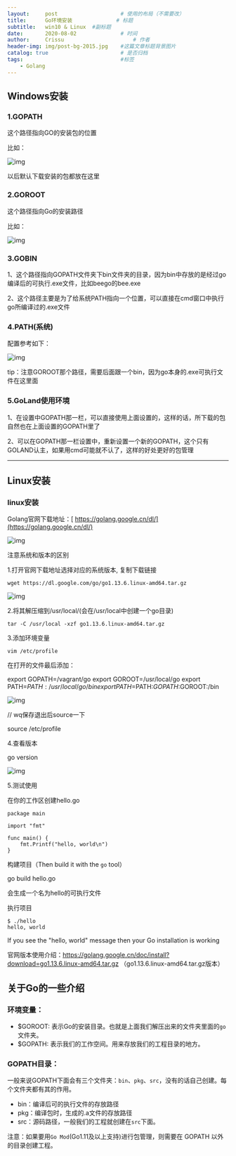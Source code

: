 ```yaml
---
layout:     post   				    # 使用的布局（不需要改）
title:      Go环境安装 				# 标题 
subtitle:   win10 & Linux  #副标题
date:       2020-08-02 				# 时间
author:     Crissu 						# 作者
header-img: img/post-bg-2015.jpg 	#这篇文章标题背景图片
catalog: true 						# 是否归档
tags:								#标签
    - Golang
---
```




## Windows安装

### 1.GOPATH

这个路径指向GO的安装包的位置

比如：

![img](https://p3-juejin.byteimg.com/tos-cn-i-k3u1fbpfcp/db0852f1938b45abba1555f71910517a~tplv-k3u1fbpfcp-watermark.image)

以后默认下载安装的包都放在这里



### 2.GOROOT

这个路径指向Go的安装路径

比如：

![img](https://p3-juejin.byteimg.com/tos-cn-i-k3u1fbpfcp/91f906284af741d49d501b2d96500d4a~tplv-k3u1fbpfcp-watermark.image)

### 3.GOBIN

1、这个路径指向GOPATH文件夹下bin文件夹的目录，因为bin中存放的是经过go编译后的可执行.exe文件，比如beego的bee.exe

2、这个路径主要是为了给系统PATH指向一个位置，可以直接在cmd窗口中执行go所编译过的.exe文件



### 4.PATH(系统)

配置参考如下：

![img](https://p6-juejin.byteimg.com/tos-cn-i-k3u1fbpfcp/e180fd9d7f72474582e1dc5eecdd31e5~tplv-k3u1fbpfcp-watermark.image)

tip：注意GOROOT那个路径，需要后面跟一个bin，因为go本身的.exe可执行文件在这里面



### 5.GoLand使用环境

1、在设置中GOPATH那一栏，可以直接使用上面设置的，这样的话，所下载的包自然也在上面设置的GOPATH里了

2、可以在GOPATH那一栏设置中，重新设置一个新的GOPATH，这个只有GOLAND认主，如果用cmd可能就不认了，这样的好处更好的包管理





<hr>



## Linux安装

### linux安装

Golang官网下载地址：[ https://golang.google.cn/dl/](https://golang.google.cn/dl/)

![img](https://p9-juejin.byteimg.com/tos-cn-i-k3u1fbpfcp/26a784a7a0d6406d9ccecd5882283fa0~tplv-k3u1fbpfcp-watermark.image)

 注意系统和版本的区别

1.打开官网下载地址选择对应的系统版本, 复制下载链接

```
wget https://dl.google.com/go/go1.13.6.linux-amd64.tar.gz
```

![img](https://p9-juejin.byteimg.com/tos-cn-i-k3u1fbpfcp/e160a63d55824a4a9e24216fe0fab2fb~tplv-k3u1fbpfcp-watermark.image)

2.将其解压缩到/usr/local/(会在/usr/local中创建一个go目录)

```
tar -C /usr/local -xzf go1.13.6.linux-amd64.tar.gz
```

3.添加环境变量

 `vim /etc/profile`

在打开的文件最后添加：

export GOPATH=/vagrant/go
export GOROOT=/usr/local/go
export PATH=$PATH:/usr/local/go/bin
export PATH=$PATH:$GOPATH:$GOROOT:/bin

![img](https://p3-juejin.byteimg.com/tos-cn-i-k3u1fbpfcp/e6b9fa0561cb4ec1a1df9914ecd55946~tplv-k3u1fbpfcp-watermark.image)

// wq保存退出后source一下

source /etc/profile

4.查看版本

go version

![img](https://p3-juejin.byteimg.com/tos-cn-i-k3u1fbpfcp/711c7974a89e43a899c24c10550febb7~tplv-k3u1fbpfcp-watermark.image)

 5.测试使用

在你的工作区创建hello.go

```
package main

import "fmt"

func main() {
	fmt.Printf("hello, world\n")
}
```

构建项目（Then build it with the `go` tool）

go build hello.go

会生成一个名为hello的可执行文件

执行项目

```
$ ./hello
hello, world
```

If you see the "hello, world" message then your Go installation is working

 

官网版本使用介绍：https://golang.google.cn/doc/install?download=go1.13.6.linux-amd64.tar.gz  （go1.13.6.linux-amd64.tar.gz版本）

## 关于Go的一些介绍

### 环境变量：

- $GOROOT:
  表示Go的安装目录。也就是上面我们解压出来的文件夹里面的`go`文件夹。
- $GOPATH:
  表示我们的工作空间。用来存放我们的工程目录的地方。

### GOPATH目录：

一般来说GOPATH下面会有三个文件夹：`bin`、`pkg`、`src`，没有的话自己创建。每个文件夹都有其的作用。

- bin：编译后可的执行文件的存放路径
- pkg：编译包时，生成的.a文件的存放路径
- src：源码路径，一般我们的工程就创建在`src`下面。

注意：如果要用`Go Mod`(Go1.11及以上支持)进行包管理，则需要在 GOPATH 以外的目录创建工程。